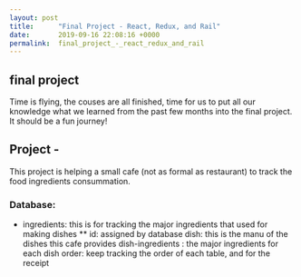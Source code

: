 ```yaml
---
layout: post
title:      "Final Project - React, Redux, and Rail"
date:       2019-09-16 22:08:16 +0000
permalink:  final_project_-_react_redux_and_rail
---
```



## final project
Time is flying, the couses are all finished, time for us to put all our knowledge what we learned from the past few months into the final project. It should be a fun journey!

## Project - 
This project is helping a small cafe (not as formal as restaurant) to track the food ingredients consummation.
### Database:
* ingredients: this is for tracking the major ingredients that used for making dishes
** id: assigned by database
dish: this is the manu of the dishes this cafe provides
dish-ingredients : the major ingredients for each dish
order: keep tracking the order of each table, and for the receipt



